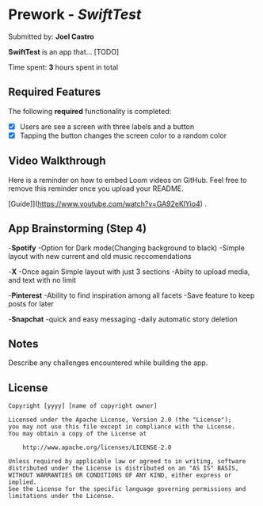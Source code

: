 # Prework - *SwiftTest*

Submitted by: **Joel Castro**

**SwiftTest** is an app that... [TODO] 

Time spent: **3** hours spent in total

## Required Features

The following **required** functionality is completed:

- [X] Users are see a screen with three labels and a button
- [X] Tapping the button changes the screen color to a random color
 
## Video Walkthrough

Here is a reminder on how to embed Loom videos on GitHub. Feel free to remove this reminder once you upload your README. 

[Guide]](https://www.youtube.com/watch?v=GA92eKlYio4) .

## App Brainstorming (Step 4)
-**Spotify**
  -Option for Dark mode(Changing background to black)
  -Simple layout with new current and old music reccomendations

-**X**
  -Once again Simple layout with just 3 sections
  -Abiity to upload media, and text with no limit

-**Pinterest**
  -Ability to find inspiration among all facets
  -Save feature to keep posts for later

-**Snapchat**
  -quick and easy messaging
  -daily automatic story deletion


## Notes

Describe any challenges encountered while building the app.

## License

    Copyright [yyyy] [name of copyright owner]

    Licensed under the Apache License, Version 2.0 (the "License");
    you may not use this file except in compliance with the License.
    You may obtain a copy of the License at

        http://www.apache.org/licenses/LICENSE-2.0

    Unless required by applicable law or agreed to in writing, software
    distributed under the License is distributed on an "AS IS" BASIS,
    WITHOUT WARRANTIES OR CONDITIONS OF ANY KIND, either express or implied.
    See the License for the specific language governing permissions and
    limitations under the License.
